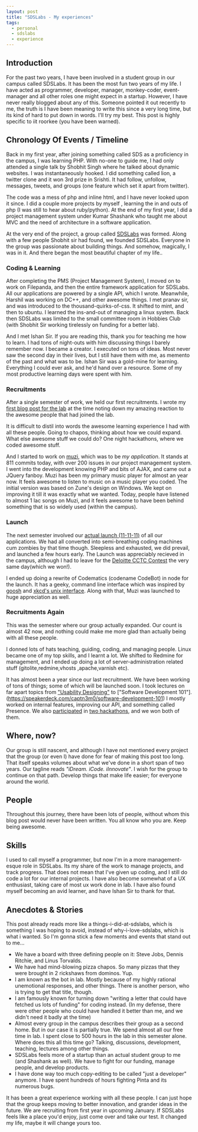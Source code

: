 ```yaml
---
layout: post
title: "SDSLabs - My experiences"
tags:
  - personal
  - sdslabs
  - experience
---
```


##  Introduction
For the past two years, I have been involved in a student group in our campus called SDSLabs.
It has been the most fun two years of my life. I have acted as programmer, developer, manager,
monkey-coder, event-manager and all other roles one might expect in a startup. However, I have
never really blogged about any of this. Someone pointed it out recently to me, the truth is I
have been meaning to write this since a very long time, but its kind of hard to put down in
words. I'll try my best. This post is highly specific to iit roorkee (you have been warned).

##  Chronology Of Events / Timeline
Back in my first year, after joining something called SDS as a proficiency in the campus, I was learning PHP.
 With no-one to guide me, I had only attended a single talk by Shobhit Singh where he talked about dynamic
 websites. I was instantaneously hooked. I did something called lion, a twitter clone and it won 3rd prize
 in Srishti. It had follow, unfollow, messages, tweets, and groups (one feature which set it apart from twitter).

The code was a mess of php and inline html, and I have never looked upon it since. I did a couple more projects by myself
, learning the in and outs of php (I was still to hear about ruby/python). At the end of my first year, I did a project
 management system under Kumar Shashank who taught me about MVC and the need of architecture in a software application.

At the very end of the project, a group called [SDSLabs](http://sdslabs.co/) was formed. Along with a few people
Shobhit sir had found, we founded SDSLabs. Everyone in the group was passionate about building things.
And somehow, magically, I was in it. And there began the most beautiful chapter of my life..

### Coding & Learning
After completing the PMS (Project Management System), I moved on to work on Filepanda, and then the entire framework
application for SDSLabs. All our applications are powered by a single API, which I wrote. Meanwhile, Harshil was working
 on DC++, and other awesome things. I met pranav sir, and was introduced to the thousand-quirks-of-css. It shifted to mint, and
then to ubuntu. I learned the ins-and-out of managing a linux system. Back then SDSLabs was limited to the small committee
room in Hobbies Club (with Shobhit Sir working tirelessly on funding for a better lab).

And I met Ishan Sir. If you are reading this, thank you for teaching me how to learn. I had tons of night-outs with him
discussing things I barely remember now. I became a creator. I executed on tons of ideas. Most never saw the second day in
their lives, but I still have them with me, as memento of the past and what was to be. Ishan Sir was a gold-mine for learning.
Everything I could ever ask, and he'd hand over a resource. Some of my most productive learning days were spent with him.

### Recruitments
After a single semester of work, we held our first recruitments. I wrote my
 [first blog post for the lab](https://blog.sdslabs.co/2011/09/recruitment-experience) at the time noting
down my amazing reaction to the awesome people that had joined the lab.

It is difficult to distil into words the awesome learning experience I had with all these people. Going to chapos, thinking
about how we could expand. What else awesome stuff we could do? One night hackathons, where we coded awesome stuff.

And I started to work on [muzi](https://sdslabs.co.in/muzi/), which was to be _my application_. It stands at 811 commits today, with over
200 issues in our project management system.
 I went into the development knowing PHP and bits of AJAX, and came out a JQuery fanboy. Muzi has been my primary music player
  for almost an year now. It feels awesome to listen to music on a music player you coded. The initial version was
  based on Zune's design on Windows. We kept on improving it till it was exactly what we wanted. Today, people have listened to
  almost 1 lac songs on Muzi, and it feels awesome to have been behind something that is so widely used (within the campus).

### Launch

The next semester involved our [actual launch (11-11-11)](http://blog.sdslabs.co/2011/11/launch-and-beyond) of all our applications.
We had all converted into semi-breathing coding machines cum zombies by that time though. Sleepless and exhausted, we did prevail,
and launched a few hours early. The Launch was appreciably recieved in the campus, although I had to leave for the
 [Deloitte CCTC Contest](https://captnemo.in/blog/2011/11/20/cctc-blog/) the very same day(which we won!).

I ended up doing a rewrite of Codematics (codename CodeBot) in node for the launch. It has a geeky, command line interface
which was inspired by [goosh](http://goosh.org/) and [xkcd's unix interface](https://uni.xkcd.com/). Along with that, Muzi was
launched to huge appreciation as well.

### Recruitments Again

This was the semester where our group actually expanded. Our count is almost 42 now, and nothing could
 make me more glad than actually being with all these people.

I donned lots of hats teaching, guiding, coding, and managing people. Linux became one of my top skills, and I learnt a lot.
We shifted to Redmine for management, and I ended up doing a lot of server-administration related stuff (gitolite,redmine,vhosts
,apache,varnish etc).

It has almost been a year since our last recruitment. We have been working of tons of things; some of which
will be launched soon. I took lectures on far apart topics from
["Usability Designing"](https://speakerdeck.com/captn3m0/ux-and-usability-designing) to
 ["Software Development 101"].(https://speakerdeck.com/captn3m0/software-development-101) I mostly
worked on internal features, improving our API, and something called Presence. We also
[participated](https://captnemo.in/blog/2012/05/23/phonegap-blog-post/) in
[two hackathons](http://blog.sdslabs.co/2012/09/hacku),
and we won both of them.

## Where, now?
Our group is still nascent, and although I have not mentioned every project that the group (or even I) have
 done for fear of making this post too long. That itself speaks volumes about what we've done in a short
 span of two years. Our tagline reads _"iDream. iCode. iInnovate"_. I wish for the group to continue on that
  path. Develop things that make life easier; for everyone around the world.

## People
Throughout this journey, there have been lots of people, without whom this blog post would never have been written.
 You all know who you are. Keep being awesome.

## Skills
I used to call myself a programmer, but now I'm in a more management-esque role in SDSLabs. Its my share of the work to manage projects,
and track progress. That does not mean that I've given up coding, and I still do code a lot for our internal projects. I have also become
somewhat of a UX enthusiast, taking care of most ux work done in lab. I have also found myself becoming an avid learner, and have Ishan
Sir to thank for that.

## Anecdotes & Stories
This post already reads more like a things-i-did-at-sdslabs, which is something I was hoping to avoid, instead of why-i-love-sdslabs, which is what i wanted. So I'm gonna stick a few moments and events that stand out to me...

- We have a board with three defining people on it: Steve Jobs, Dennis Ritchie, and Linus Torvalds.
- We have had mind-blowing pizza chapos. So many pizzas that they were brought in 2 rickshaws from dominos. Yup.
- I am known as the bot in lab. Mostly because of my highly rational unemotional responses, and other things. There is another person, who is trying to get that title, though.
- I am famously known for turning down "writing a letter that could have fetched us lots of funding" for coding instead. (In my defense, there were other people who could have handled it better than me, and we didn't need it badly at the time)
- Almost every group in the campus describes their group as a second home. But in our case it is partially true. We spend almost all our free time in lab. I spent close to 500 hours in the lab in this semester alone. Where does this all this time go? Talking, discussions, development, teaching, lectures among other things.
- SDSLabs feels more of a startup than an actual student group to me (and Shashank as well). We have to fight for our funding, manage people, and develop products.
- I have done way too much copy-editing to be called "just a developer" anymore. I have spent hundreds of hours fighting Pinta and its numerous bugs.

It has been a great experience working with all these people. I can just hope that the group keeps moving to better
innovation, and grander ideas in the future. We are recruiting from first year in upcoming January. If SDSLabs feels like a place you'd
enjoy, just come over and take our test. It changed my life, maybe it will change yours too.

